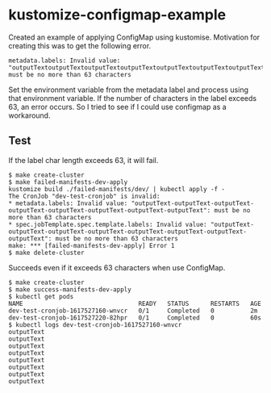 # kustomize-configmap-example

Created an example of applying ConfigMap using kustomise. 
Motivation for creating this was to get the following error.

```
metadata.labels: Invalid value: "outputTextoutputTextoutputTextoutputTextoutputTextoutputTextoutputText": must be no more than 63 characters
```

Set the environment variable from the metadata label and process using that environment variable.
If the number of characters in the label exceeds 63, an error occurs.
So I tried to see if I could use configmap as a workaround.

## Test

If the label char length exceeds 63, it will fail.

```shell
$ make create-cluster
$ make failed-manifests-dev-apply
kustomize build ./failed-manifests/dev/ | kubectl apply -f -
The CronJob "dev-test-cronjob" is invalid: 
* metadata.labels: Invalid value: "outputText-outputText-outputText-outputText-outputText-outputText-outputText-outputText": must be no more than 63 characters
* spec.jobTemplate.spec.template.labels: Invalid value: "outputText-outputText-outputText-outputText-outputText-outputText-outputText-outputText": must be no more than 63 characters
make: *** [failed-manifests-dev-apply] Error 1
$ make delete-cluster
```

Succeeds even if it exceeds 63 characters when use ConfigMap.

```shell
$ make create-cluster 
$ make success-manifests-dev-apply 
$ kubectl get pods
NAME                                READY   STATUS      RESTARTS   AGE
dev-test-cronjob-1617527160-wnvcr   0/1     Completed   0          2m
dev-test-cronjob-1617527220-82hpr   0/1     Completed   0          60s
$ kubectl logs dev-test-cronjob-1617527160-wnvcr
outputText
outputText
outputText
outputText
outputText
outputText
outputText
outputText
```
